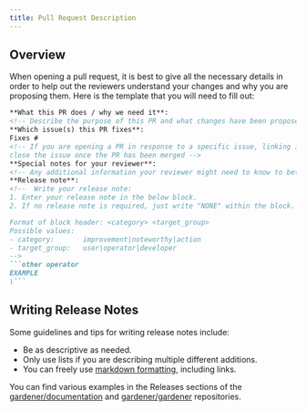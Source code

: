 ```yaml
---
title: Pull Request Description
---
```


<!-- contains only public information -->

## Overview

When opening a pull request, it is best to give all the necessary details in order to help out the reviewers understand your changes and why you are proposing them. Here is the template that you will need to fill out:

```md
**What this PR does / why we need it**:
<!-- Describe the purpose of this PR and what changes have been proposed in it -->
**Which issue(s) this PR fixes**:
Fixes #
<!-- If you are opening a PR in response to a specific issue, linking it will automatically 
close the issue once the PR has been merged -->
**Special notes for your reviewer**:
<!-- Any additional information your reviewer might need to know to better process your PR -->
**Release note**:
<!--  Write your release note:
1. Enter your release note in the below block.
2. If no release note is required, just write "NONE" within the block.

Format of block header: <category> <target_group>
Possible values:
- category:       improvement|noteworthy|action
- target_group:   user|operator|developer
-->
```other operator
EXAMPLE
\```
```

## Writing Release Notes

Some guidelines and tips for writing release notes include:
- Be as descriptive as needed.
- Only use lists if you are describing multiple different additions.
- You can freely use [markdown formatting](./formatting-guide.md#formatting-of-inline-elements), including links.

You can find various examples in the Releases sections of the [gardener/documentation](https://github.com/gardener/documentation/releases) and [gardener/gardener](https://github.com/gardener/gardener/releases) repositories.
